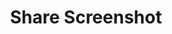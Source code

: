 ---
  id: "959"
  fieldLayoutId: "89"
  uid: "0cd7b97a-431e-4e44-8d1f-aa86e7ceb377"
  enabled: "1"
  archived: "0"
  dateCreated: "2018-02-19 20:16:35"
  dateUpdated: "2019-01-28 02:47:20"
  siteSettingsId: "959"
  slug: "share-screenshot"
  siteId: "1"
  uri: "patterns/ios/entry/share-screenshot"
  enabledForSite: "1"
  sectionId: "2"
  typeId: "2"
  authorId: "1"
  postDate: "2018-02-19 20:16:00"
  expiryDate: null
  contentId: "959"
  title: "Share Screenshot"
  field_allColorsComputed: null
  field_allColorsComputedIllustration: null
  field_allColorsComputedThumbnail: null
  field_appDescription: null
  field_appDescriptionSentiment: null
  field_audio: "0"
  field_authorFaq: null
  field_bgThumbPosition: "center center"
  field_body: null
  field_captureSize: null
  field_categoriesRaw: "keeping context,delight,"
  field_categoryInPlainText: null
  field_coldThumbTransform: null
  field_colorPalette: null
  field_contributorName: null
  field_contributorUrl: null
  field_coverColor: null
  field_dominantColor: null
  field_externalContributor: "0"
  field_fetchWebsiteData: null
  field_fullName: null
  field_gfycatSource: null
  field_gif: "0"
  field_gumletUrl: null
  field_gumletUrlNoPreParse: null
  field_howHelps: "<p><strong>Keeping Context</strong> <strong>and</strong> <strong>Delight</strong>. </p><p>When users interact with their mobile phones, there are multiple activities and task threads happening outside of the phone's awareness. </p><p>For instance, mobile shopping is likely more social and shareable than shopping on a desktop computer. <br />Since users rely on their phones to communicate with friends and relative, there's already a smaller gap between browsing products and sharing them.</p><p>Amazon simplifies this behavior by anticipating the user's action and providing an easily accessible menu to complete the thread they initiated when they took a screenshot. This mechanic helps the user to remain in context, and it adds delight by simplifying a common activity.</p>"
  field_howWorks: "<p>When users navigate shopping apps like Amazon, very often they screenshot product details so they can share these with relatives and friends. Sometimes users rely on this behavior to \"bookmark\" or remember products.</p><p>When a user takes a screenshot of a product detail in the Amazon app, the app fires a dialog that prompts the user to share the image. If the user taps the share button in the dialog, the app launches the native share sheet, allowing the user to push the image to any app of their choice (most likely a messaging or social media app).</p><p>Although this mechanic is useful and beneficial to the user, it seems that Amazon deprecated this functionality with the launch of iOS 11, which already provides a sharing/editing layer at the OS level.</p><p>At the time of this writing, we couldn't trigger this interaction, but it's likely that is still available on some specific iOS devices and versions of the app.</p>"
  field_iconColors: null
  field_iconComputedColors: null
  field_illustrationSource: null
  field_imagePathRaw: "https://s3-us-west-2.amazonaws.com/waveguideio/captures/share-screenshot.jpg"
  field_imageTextOcr: null
  field_depthArticleBody: null
  field_lpSentimentScore: null
  field_lpUrl: null
  field_mediaEmbed: "<figure><img src=\"{asset:2088:url||https://s3-us-west-2.amazonaws.com/waveguideio/captures/waves/share-screenshot.jpg}\" alt=\"\" /></figure>"
  field_mobileId: null
  field_mobileShotSrc: null
  field_newsObject: null
  field_pageFetchJsonString: null
  field_patternSrc: "Amazon"
  field_platformRaw: "iOS"
  field_qualityDescription: null
  field_rawResponse: null
  field_readingDuration: null
  field_readingDurationSeconds: null
  field_readingEaseLevel: null
  field_readingEaseScore: null
  field_references: null
  field_screenshotColors: null
  field_screenshotComputedColors: null
  field_sourceFromArchive: null
  field_strategyDescription: null
  field_thumbColors: null
  field_thumbVideoUrl: ""
  field_webDescription: null
  field_webTitle: null
  field_what: "<p>This is a solution found in the Amazon iOS app. When a user takes a screenshot of a product, the app automatically shows a share dialog that allows the user to share the screenshot instantly.</p>"
  root: null
  lft: null
  rgt: null
  level: null
  structureId: null
  layout: layouts/post.njk
---